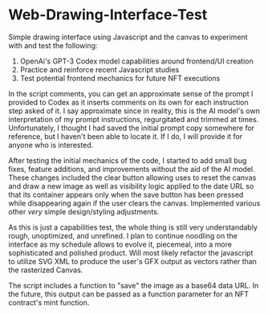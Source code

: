 # Web-Drawing-Interface-Test

Simple drawing interface using Javascript and the canvas to experiment with and test the following:

1. OpenAi's GPT-3 Codex model capabilities around frontend/UI creation
2. Practice and reinforce recent Javascript studies
3. Test potential frontend mechanics for future NFT executions

In the script comments, you can get an approximate sense of the prompt I provided to Codex as it inserts comments on its own for each instruction step asked of it.  I say approximate since in reality, this is the AI model's own interpretation of my prompt instructions, regurgitated and trimmed at times.  Unfortunately, I thought I had saved the initial prompt copy somewhere for reference, but I haven't been able to locate it.  If I do, I will provide it for anyone who is interested.

After testing the initial mechanics of the code, I started to add small bug fixes, feature additions, and improvements without the aid of the AI model. These changes included the clear button allowing uses to reset the canvas and draw a new image as well as visibility logic applied to the date URL so that its container appears only when the save button has been pressed while disappearing again if the user clears the canvas.  Implemented various other *very* simple design/styling adjustments.

As this is just a capabilities test, the whole thing is still very understandably rough, unoptimized, and unrefined.  I plan to continue noodling on the interface as my schedule allows to evolve it, piecemeal, into a more sophisticated and polished product.  Will most likely refactor the javascript to utilize SVG XML to produce the user's GFX output as vectors rather than the rasterized Canvas.

The script includes a function to "save" the image as a base64 data URL.  In the future, this output can be passed as a function parameter for an NFT contract's mint function.
